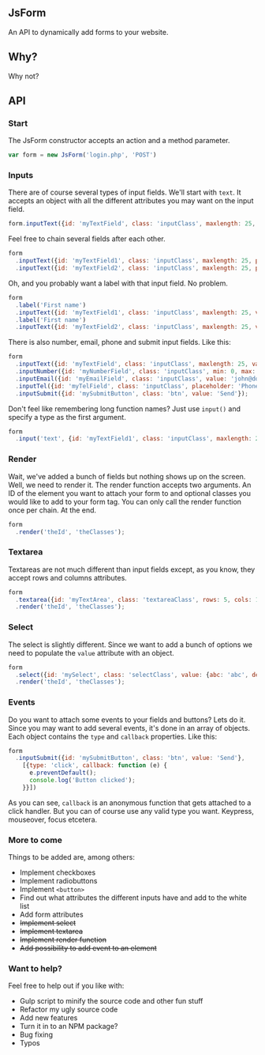## JsForm
An API to dynamically add forms to your website.

## Why?
Why not?

## API

### Start
 The JsForm constructor accepts an action and a method parameter.
```Javascript
var form = new JsForm('login.php', 'POST')
```

### Inputs
There are of course several types of input fields.
We'll start with ```text```. It accepts an object with all the different attributes you may want on the input field.
```Javascript
form.inputText({id: 'myTextField', class: 'inputClass', maxlength: 25, placeholder: 'First name', value: 'John'});
```
Feel free to chain several fields after each other.
```Javascript
form
  .inputText({id: 'myTextField1', class: 'inputClass', maxlength: 25, placeholder: 'First name', value: 'John'})
  .inputText({id: 'myTextField2', class: 'inputClass', maxlength: 25, placeholder: 'Last name', value: 'Doh'});
```
Oh, and you probably want a label with that input field. No problem.
```Javascript
form
  .label('First name')
  .inputText({id: 'myTextField1', class: 'inputClass', maxlength: 25, value: 'John'})
  .label('First name')
  .inputText({id: 'myTextField2', class: 'inputClass', maxlength: 25, value: 'Doh'});
```
There is also number, email, phone and submit input fields. Like this:
```Javascript
form
  .inputText({id: 'myTextField', class: 'inputClass', maxlength: 25, value: 'John'})
  .inputNumber({id: 'myNumberField', class: 'inputClass', min: 0, max: 100})
  .inputEmail({id: 'myEmailField', class: 'inputClass', value: 'john@doh.com'})
  .inputTel({id: 'myTelField', class: 'inputClass', placeholder: 'Phone number', disabled: 'disabled'})
  .inputSubmit({id: 'mySubmitButton', class: 'btn', value: 'Send'});
```
Don't feel like remembering long function names? Just use ```input()``` and specify a type as the first argument.
```Javascript
form
  .input('text', {id: 'myTextField1', class: 'inputClass', maxlength: 25, value: 'John'});
```

### Render
Wait, we've added a bunch of fields but nothing shows up on the screen. Well, we need to render it. The render function accepts two arguments. An ID of the element you want to attach your form to and optional classes you would like to add to your form tag. You can only call the render function once per chain. At the end.
```Javascript
form
  .render('theId', 'theClasses');
```

### Textarea
Textareas are not much different than input fields except, as you know, they accept rows and columns attributes.
```Javascript
form
  .textarea({id: 'myTextArea', class: 'textareaClass', rows: 5, cols: 100, placeholder: 'Write something here'})
  .render('theId', 'theClasses');
```

### Select
The select is slightly different. Since we want to add a bunch of options we need to populate the ```value``` attribute with an object.
```Javascript
form
  .select({id: 'mySelect', class: 'selectClass', value: {abc: 'abc', def: 'def', ghj: 'ghj'}})
  .render('theId', 'theClasses');
```

### Events
Do you want to attach some events to your fields and buttons? Lets do it. Since you may want to add several events, it's done in an array of objects. Each object contains the ```type``` and ```callback``` properties. Like this:
```Javascript
form
  .inputSubmit({id: 'mySubmitButton', class: 'btn', value: 'Send'},
    [{type: 'click', callback: function (e) {
      e.preventDefault();
      console.log('Button clicked');
    }}])
```
As you can see, ```callback``` is an anonymous function that gets attached to a click handler. But you can of course use any valid type you want. Keypress, mouseover, focus etcetera.

### More to come
Things to be added are, among others:
* Implement checkboxes
* Implement radiobuttons
* Implement ```<button>```
* Find out what attributes the different inputs have and add to the white list
* Add form attributes
* ~~Implement select~~
* ~~Implement textarea~~
* ~~Implement render function~~
* ~~Add possibility to add event to an element~~

### Want to help?
Feel free to help out if you like with:
* Gulp script to minify the source code and other fun stuff
* Refactor my ugly source code
* Add new features
* Turn it in to an NPM package?
* Bug fixing
* Typos